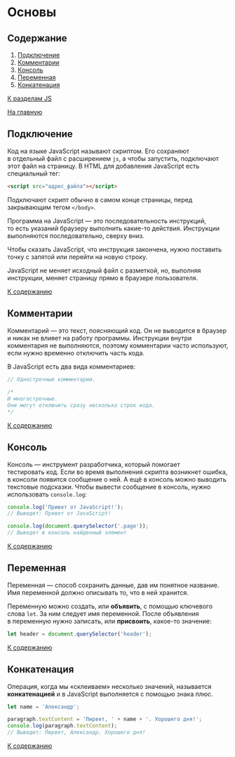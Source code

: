 # Основы

## Содержание

1. [Подключение](#подключение)
2. [Комментарии](#комментарии)
3. [Консоль](#консоль)
4. [Переменная](#переменная)
5. [Конкатенация](#конкатенация)

[К разделам JS](https://github.com/Holiden/Library/blob/master/sections/js/README.md)

[На главную](https://github.com/Holiden/Library/blob/master/README.md)

## Подключение

Код на языке JavaScript называют скриптом. Его сохраняют в отдельный файл с расширением `js`, а чтобы запустить, подключают этот файл на страницу. В HTML для добавления JavaScript есть специальный тег:

```html
<script src="адрес_файла"></script>
```

Подключают скрипт обычно в самом конце страницы, перед закрывающим тегом `</body>`.

Программа на JavaScript — это последовательность инструкций, то есть указаний браузеру выполнить какие-то действия. Инструкции выполняются последовательно, сверху вниз.

Чтобы сказать JavaScript, что инструкция закончена, нужно поставить точку с запятой или перейти на новую строку.

JavaScript не меняет исходный файл с разметкой, но, выполняя инструкции, меняет страницу прямо в браузере пользователя.

[К содержанию](#содержание)

## Комментарии

Комментарий — это текст, поясняющий код. Он не выводится в браузер и никак не влияет на работу программы. Инструкции внутри комментария не выполняются, поэтому комментарии часто используют, если нужно временно отключить часть кода.

В JavaScript есть два вида комментариев:

```js
// Однострочные комментарии.
  
/*
И многострочные.
Они могут отключить сразу несколько строк кода.
*/
```

[К содержанию](#содержание)

## Консоль

Консоль — инструмент разработчика, который помогает тестировать код. Если во время выполнения скрипта возникнет ошибка, в консоли появится сообщение о ней. А ещё в консоль можно выводить текстовые подсказки. Чтобы вывести сообщение в консоль, нужно использовать `console.log`:

```js
console.log('Привет от JavaScript!');
// Выведет: Привет от JavaScript!

console.log(document.querySelector('.page'));
// Выведет в консоль найденный элемент
```

[К содержанию](#содержание)

## Переменная

Переменная — способ сохранить данные, дав им понятное название. Имя переменной должно описывать то, что в ней хранится.

Переменную можно создать, или **объявить**, с помощью ключевого слова `let`. За ним следует имя переменной. После объявления в переменную нужно записать, или **присвоить**, какое-то значение:

```js
let header = document.querySelector('header');
```

[К содержанию](#содержание)

## Конкатенация

Операция, когда мы «склеиваем» несколько значений, называется **конкатенацией** и в JavaScript выполняется с помощью знака плюс.

```js
let name = 'Александр';

paragraph.textContent = 'Пирвет, ' + name + '. Хорошего дня!';
console.log(paragraph.textContent);
// Выведет: Пирвет, Александр. Хорошего дня!
```

[К содержанию](#содержание)
